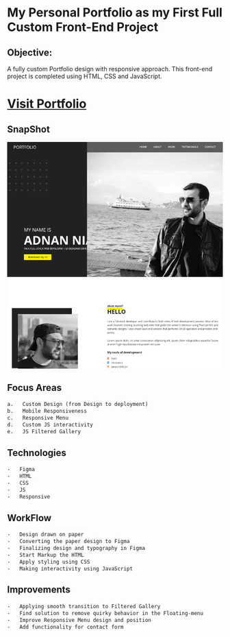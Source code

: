 # My Personal Portfolio as my First Full Custom Front-End Project
## Objective:
A fully custom Portfolio design with responsive approach. This front-end project is completed using HTML, CSS and JavaScript.

# [Visit Portfolio](https://adnanniaz77.github.io/new_portfolio/)

## SnapShot

![sd](./assets/images/projectImg.png)

## Focus Areas
    a.   Custom Design (from Design to deployment)
    b.   Mobile Responsiveness
    c.   Responsive Menu
    d.   Custom JS interactivity
    e.   JS Filtered Gallery

## Technologies
    -   Figma
    -   HTML
    -   CSS
    -   JS
    -   Responsive

## WorkFlow
    -   Design drawn on paper
    -   Converting the paper design to Figma
    -   Finalizing design and typography in Figma
    -   Start Markup the HTML
    -   Apply styling using CSS
    -   Making interactivity using JavaScript

## Improvements
    -   Applying smooth transition to Filtered Gallery
    -   Find solution to remove quirky behavior in the Floating-menu
    -   Improve Responsive Menu design and position
    -   Add functionality for contact form
